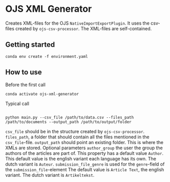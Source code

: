 # OJS XML Generator

Creates XML-files for the OJS `NativeImportExportPlugin`.
It uses the csv-files created by `ojs-csv-processor`.
The XML-files are self-contained.

## Getting started

```commandline
conda env create -f environment.yaml
```

## How to use

Before the first call
```commandline
conda activate ojs-xml-generator
```

Typical call
```commandline

python main.py --csv_file /path/to/data.csv --files_path /path/to/documents --output_path /path/to/output/folder 
```
`csv_file` should be in the structure created by `ojs-csv-processor`.
`files_path`, a folder that should contain all the files mentioned in the `csv_file`-file.
`output_path` should point an existing folder.
This is where the XMLs are stored.
Optional parameters
`author_group` the user the group the authors of the articles are part of.
This property has a default value `Author`.
This default value is the english variant each language has its own.
The dutch variant is `Auteur`.
`submission_file_genre` is used for the `genre`-field of the `submission_file`-element
The default value is `Article Text`, the english variant.
The dutch variant is `Artikeltekst`.